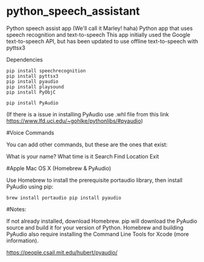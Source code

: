 # python_speech_assistant
Python speech assist app (We'll call it Marley! haha)
Python app that uses speech recognition and text-to-speech This app initially used the Google text-to-speech API, but has been updated to use offline text-to-speech with pyttsx3

Dependencies
```
pip install speechrecognition
pip install pyttsx3
pip install pyaudio
pip install playsound
pip install PyObjC 

```

``` 
pip install PyAudio 

```
(If there is a issue in installing PyAudio use .whl file from this link https://www.lfd.uci.edu/~gohlke/pythonlibs/#pyaudio)

#Voice Commands

You can add other commands, but these are the ones that exist:

What is your name?
What time is it
Search
Find Location
Exit

#Apple Mac OS X (Homebrew & PyAudio)

Use Homebrew to install the prerequisite portaudio library, then install PyAudio using pip:

``` 
brew install portaudio pip install pyaudio 

```

#Notes:

If not already installed, download Homebrew. pip will download the PyAudio source and build it for your version of Python. Homebrew and building PyAudio also require installing the Command Line Tools for Xcode (more information).

https://people.csail.mit.edu/hubert/pyaudio/
